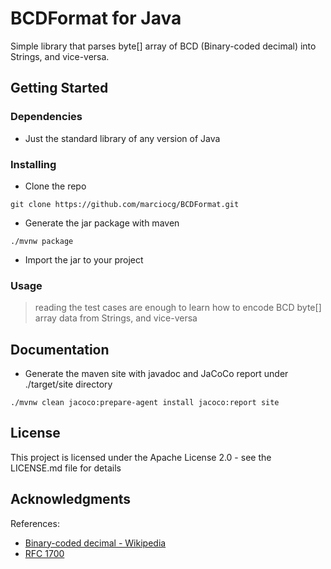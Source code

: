 # BCDFormat for Java

Simple library that parses byte[] array of BCD (Binary-coded decimal) into Strings, and vice-versa.

## Getting Started

### Dependencies

* Just the standard library of any version of Java

### Installing

* Clone the repo
```
git clone https://github.com/marciocg/BCDFormat.git
```
* Generate the jar package with maven
```
./mvnw package
```
* Import the jar to your project

### Usage
> reading the test cases are enough to learn how to encode BCD byte[] array data from Strings, and vice-versa


## Documentation

* Generate the maven site with javadoc and JaCoCo report under ./target/site directory
```
./mvnw clean jacoco:prepare-agent install jacoco:report site
```

## License

This project is licensed under the Apache License 2.0 - see the LICENSE.md file for details

## Acknowledgments

References:
* [Binary-coded decimal - Wikipedia](https://en.wikipedia.org/wiki/Binary-coded_decimal)
* [RFC 1700](https://www.rfc-editor.org/rfc/rfc1700)